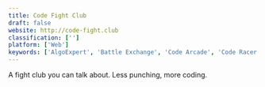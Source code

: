 ```yaml
---
title: Code Fight Club
draft: false 
website: http://code-fight.club
classification: ['']
platform: ['Web']
keywords: ['AlgoExpert', 'Battle Exchange', 'Code Arcade', 'Code Racer', 'Codehalf', 'Codementor Community', 'Codewars', 'Daily Coding Problem', 'Eng Quiz', 'Enginered', 'Hack Club', 'HackHub', 'Indie Hackers', 'Learney', 'Mashable', 'Morning Reader Mobile', 'One Month iOS', 'Remoteinterview', 'Spoj', 'Zero In', 'hackattic']
---
```

A fight club you can talk about. Less punching, more coding.